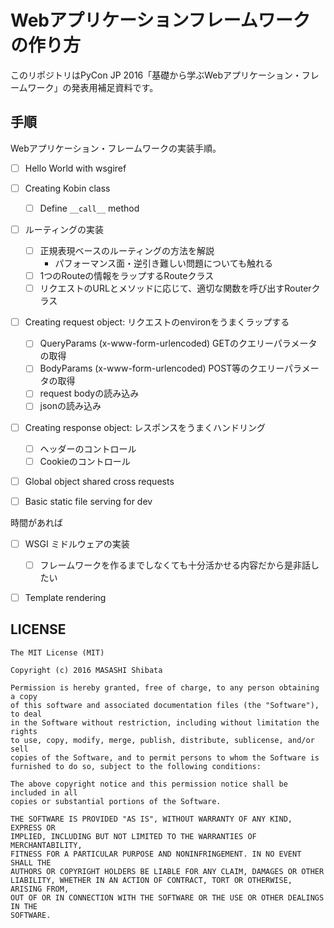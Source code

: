 # Webアプリケーションフレームワークの作り方

このリポジトリはPyCon JP 2016「基礎から学ぶWebアプリケーション・フレームワーク」の発表用補足資料です。


## 手順

Webアプリケーション・フレームワークの実装手順。

- [ ] Hello World with wsgiref
- [ ] Creating Kobin class
    - [ ] Define `__call__` method
- [ ] ルーティングの実装
    - [ ] 正規表現ベースのルーティングの方法を解説
        - パフォーマンス面・逆引き難しい問題についても触れる
    - [ ] 1つのRouteの情報をラップするRouteクラス
    - [ ] リクエストのURLとメソッドに応じて、適切な関数を呼び出すRouterクラス
- [ ] Creating request object: リクエストのenvironをうまくラップする
    - [ ] QueryParams (x-www-form-urlencoded) GETのクエリーパラメータの取得
    - [ ] BodyParams (x-www-form-urlencoded) POST等のクエリーパラメータの取得
    - [ ] request bodyの読み込み
    - [ ] jsonの読み込み
- [ ] Creating response object: レスポンスをうまくハンドリング
    - [ ] ヘッダーのコントロール
    - [ ] Cookieのコントロール
- [ ] Global object shared cross requests
- [ ] Basic static file serving for dev


時間があれば

- [ ] WSGI ミドルウェアの実装
    - [ ] フレームワークを作るまでしなくても十分活かせる内容だから是非話したい
- [ ] Template rendering



## LICENSE

```
The MIT License (MIT)

Copyright (c) 2016 MASASHI Shibata

Permission is hereby granted, free of charge, to any person obtaining a copy
of this software and associated documentation files (the "Software"), to deal
in the Software without restriction, including without limitation the rights
to use, copy, modify, merge, publish, distribute, sublicense, and/or sell
copies of the Software, and to permit persons to whom the Software is
furnished to do so, subject to the following conditions:

The above copyright notice and this permission notice shall be included in all
copies or substantial portions of the Software.

THE SOFTWARE IS PROVIDED "AS IS", WITHOUT WARRANTY OF ANY KIND, EXPRESS OR
IMPLIED, INCLUDING BUT NOT LIMITED TO THE WARRANTIES OF MERCHANTABILITY,
FITNESS FOR A PARTICULAR PURPOSE AND NONINFRINGEMENT. IN NO EVENT SHALL THE
AUTHORS OR COPYRIGHT HOLDERS BE LIABLE FOR ANY CLAIM, DAMAGES OR OTHER
LIABILITY, WHETHER IN AN ACTION OF CONTRACT, TORT OR OTHERWISE, ARISING FROM,
OUT OF OR IN CONNECTION WITH THE SOFTWARE OR THE USE OR OTHER DEALINGS IN THE
SOFTWARE.
```
